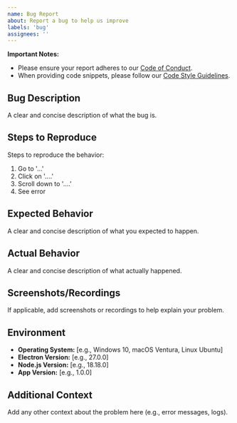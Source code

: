 ```yaml
---
name: Bug Report
about: Report a bug to help us improve
labels: 'bug'
assignees: ''
---
```


**Important Notes:**

*   Please ensure your report adheres to our [Code of Conduct](https://github.com/JorgeRojo/token-baker/blob/main/docs/CODE_OF_CONDUCT.md).
*   When providing code snippets, please follow our [Code Style Guidelines](https://github.com/JorgeRojo/token-baker/blob/main/docs/CODE_STYLE.md).

## Bug Description

A clear and concise description of what the bug is.

## Steps to Reproduce

Steps to reproduce the behavior:
1. Go to '...'
2. Click on '....'
3. Scroll down to '....'
4. See error

## Expected Behavior

A clear and concise description of what you expected to happen.

## Actual Behavior

A clear and concise description of what actually happened.

## Screenshots/Recordings

If applicable, add screenshots or recordings to help explain your problem.

## Environment

- **Operating System:** [e.g., Windows 10, macOS Ventura, Linux Ubuntu]
- **Electron Version:** [e.g., 27.0.0]
- **Node.js Version:** [e.g., 18.18.0]
- **App Version:** [e.g., 1.0.0]

## Additional Context

Add any other context about the problem here (e.g., error messages, logs).

